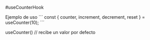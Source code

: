#useCounterHook

Ejemplo de uso
´´´
    const { counter, increment, decrement, reset } = useCounter(10);
´´´

useCounter() // recibe un valor por defecto